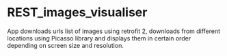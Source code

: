 # REST_images_visualiser

App downloads urls list of images using retrofit 2, downloads from different locations using Picasso library
and displays them in certain order depending on screen size and resolution.
